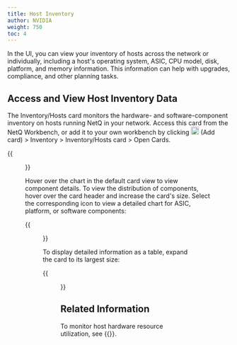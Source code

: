```yaml
---
title: Host Inventory
author: NVIDIA
weight: 750
toc: 4
---
```


In the UI, you can view your inventory of hosts across the network or individually, including a host's operating system, ASIC, CPU model, disk, platform, and memory information. This information can help with upgrades, compliance, and other planning tasks.

## Access and View Host Inventory Data

The Inventory/Hosts card monitors the hardware- and software-component inventory on hosts running NetQ in your network. Access this card from the NetQ Workbench, or add it to your own workbench by clicking <img src="https://icons.cumulusnetworks.com/44-Entertainment-Events-Hobbies/02-Card-Games/card-game-diamond.svg" height="18" width="18"/> (Add card) > Inventory > Inventory/Hosts card > Open Cards.

{{<figure src="/images/netq/inventory-hosts-l2-42.png" alt="host inventory card with chart" width="200">}}

Hover over the chart in the default card view to view component details. To view the distribution of components, hover over the card header and increase the card's size. Select the corresponding icon to view a detailed chart for ASIC, platform, or software components:

{{<figure src="/images/netq/inventory-hosts-l3-42.png" alt="medium host inventory card displaying component distribution" width="600">}}

To display detailed information as a table, expand the card to its largest size:

{{<figure src="/images/netq/inventory-hosts-l4-42.png" alt="fully expanded host inventory card displaying a table with data" width="1000">}}

## Related Information

To monitor host hardware resource utilization, see {{<link title="Hosts">}}.

